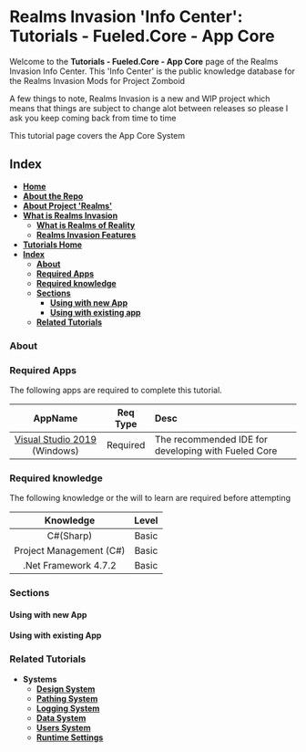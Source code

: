 # Realms Invasion 'Info Center': **Tutorials - Fueled.Core - App Core**

Welcome to the **Tutorials - Fueled.Core - App Core** page of the Realms Invasion Info Center. 
This 'Info Center' is the public knowledge database for the Realms Invasion Mods for Project Zomboid

A few things to note, 
Realms Invasion is a new and WIP project which means that things are subject to change alot between releases so please I ask you keep coming back from time to time

This tutorial page covers the App Core System 

## **Index**
- [**Home**](https://github.com/FueledByOCHD/Realms-Invasion-Info-Center/blob/develop/README.md)
- [**About the Repo**](https://github.com/FueledByOCHD/Realms-Invasion-Info-Center/blob/develop/README.md#about-the-repo)
- [**About Project 'Realms'**](https://github.com/FueledByOCHD/Realms-Invasion-Info-Center/blob/develop/AboutProjectRealms.md)
- [**What is Realms Invasion**](https://github.com/FueledByOCHD/Realms-Invasion-Info-Center/blob/develop/README.md#what-is-realms-invasion)
    - [**What is Realms of Reality**](https://github.com/FueledByOCHD/Realms-Invasion-Info-Center/blob/develop/AboutRealmsOfReality.md)
    - [**Realms Invasion Features**](https://github.com/FueledByOCHD/Realms-Invasion-Info-Center/blob/develop/README.md#realms-invasion-features)
- [**Tutorials Home**](https://github.com/FueledByOCHD/Realms-Invasion-Info-Center/blob/develop/Tutorials/TutorialsHome.md)
- [**Index**](https://github.com/FueledByOCHD/Realms-Invasion-Info-Center/blob/develop/Tutorials/Libraries/FueledCore/FueledAppsTutorial.md#index)
    - [**About**](https://github.com/FueledByOCHD/Realms-Invasion-Info-Center/blob/develop/Tutorials/Libraries/FueledCore/FueledAppsTutorial.md#about)
    - [**Required Apps**](https://github.com/FueledByOCHD/Realms-Invasion-Info-Center/blob/develop/Tutorials/Libraries/FueledCore/FueledAppsTutorial.md#required-apps)
    - [**Required knowledge**](https://github.com/FueledByOCHD/Realms-Invasion-Info-Center/blob/develop/Tutorials/Libraries/FueledCore/FueledAppsTutorial.md#required-knowledge)
    - [**Sections**](https://github.com/FueledByOCHD/Realms-Invasion-Info-Center/blob/develop/Tutorials/Libraries/FueledCore/FueledAppsTutorial.md#sections)
		- [**Using with new App**](https://github.com/FueledByOCHD/Realms-Invasion-Info-Center/blob/develop/Tutorials/Libraries/FueledCore/FueledAppsTutorial.md#using-with-new-app)
		- [**Using with existing app**](https://github.com/FueledByOCHD/Realms-Invasion-Info-Center/blob/develop/Tutorials/Libraries/FueledCore/FueledAppsTutorial.md#using-with-existing-app)
    - [**Related Tutorials**](https://github.com/FueledByOCHD/Realms-Invasion-Info-Center/blob/develop/Tutorials/Libraries/FueledCore/FueledAppsTutorial.md#related-tutorials)

### **About**

### **Required Apps**

The following apps are required to complete this tutorial.

|**AppName**|**Req Type**|**Desc**|
|:---:|:---:|:---|
|[Visual Studio 2019](https://visualstudio.microsoft.com/vs/community/) (Windows)|Required|The recommended IDE for developing with Fueled Core|

### **Required knowledge**

The following knowledge or the will to learn are required before attempting

|**Knowledge**|**Level**|
|:---:|:---:|
|C#(Sharp)|Basic|
|Project Management (C#)|Basic|
|.Net Framework 4.7.2|Basic|

### **Sections**

#### **Using with new App**

#### **Using with existing App**


### **Related Tutorials**

- **Systems**
	- [**Design System**]()
    - [**Pathing System**]()
    - [**Logging System**]()
    - [**Data System**]()
	- [**Users System**]()
	- [**Runtime Settings**]()



